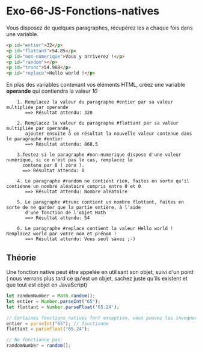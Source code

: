 # Exo-66-JS-Fonctions-natives

Vous disposez de quelques paragraphes, récupérez les a chaque fois dans une variable.

```html
<p id="entier">32</p>
<p id="flottant">54.85</p>
<p id="non-numerique">Vous y arriverez !</p>
<p id="random"></p>
<p id="trunc">54.988</p>
<p id="replace">Hello world !</p>
```

En plus des variables contenant vos éléments HTML, créez une variable **operande** qui contiendra la valeur *10*

        1. Remplacez la valeur du paragraphe #entier par sa valeur multipliée par operande
           ==> Résultat attendu: 320
        
        2. Remplacez la valeur du paragraphe #flottant par sa valeur multipliée par operande, 
           ajouter ensuite à ce résultat la nouvelle valeur contenue dans le paragraphe #entier
           ==> Résultat attendu: 868,5
        
        3.Testez si le paragraphe #non-numerique dispose d'une valeur numérique, si ce n'est pas le cas, remplacez le 
          contenu par 0 ( zéro ).     
          ==> Résultat attendu: 0
        
        4. Le paragraphe #random ne contient rien, faites en sorte qu'il contienne un nombre aléatoire compris entre 0 et 0
           ==> Résultat attendu: Nombre aléatoire 
        
        5. Le paragraphe #trunc contient un nombre flottant, faites en sorte de ne garder que la partie entière, à l'aide
           d'une fonction de l'objet Math
           ==> Résultat attendu: 54
            
        6. Le paragraphe #replace contient la valeur Hello world ! Remplacez world par votre nom et prénom !
           ==> Résultat attendu: Vous seul savez ;-)
        
          

## Théorie

Une fonction native peut être appelée en utilisant son objet, suivi d'un point ( nous verrons plus tard ce qu'est un objet, sachez juste qu'ils existent et que tout est objet en JavaScript)

```javascript
let randomNumber = Math.random();
let entier = Number.parseInt("65");
let flottant = Number.parseFloat('65.24');

// Certaines fonctions natives font exception, vous pouvez les invoquer sans faire référence à leur objet
entier = parseInt("65"); // fonctionne
flottant = parseFloat("65.24");

// Ne fonctionne pas:
randomNumber = random();
```